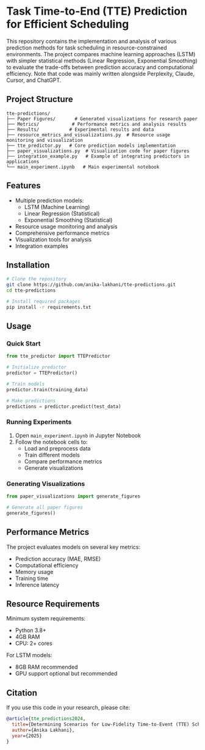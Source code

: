 # Task Time-to-End (TTE) Prediction for Efficient Scheduling

This repository contains the implementation and analysis of various prediction methods for task scheduling in resource-constrained environments. The project compares machine learning approaches (LSTM) with simpler statistical methods (Linear Regression, Exponential Smoothing) to evaluate the trade-offs between prediction accuracy and computational efficiency. Note that code was mainly written alongside Perplexity, Claude, Cursor, and ChatGPT.

## Project Structure

```
tte-predictions/
├── Paper Figures/       # Generated visualizations for research paper
├── Metrics/            # Performance metrics and analysis results
├── Results/           # Experimental results and data
├── resource_metrics_and_visualizations.py  # Resource usage monitoring and visualization
├── tte_predictor.py   # Core prediction models implementation
├── paper_visualizations.py  # Visualization code for paper figures
├── integration_example.py   # Example of integrating predictors in applications
└── main_experiment.ipynb   # Main experimental notebook
```

## Features

- Multiple prediction models:
  - LSTM (Machine Learning)
  - Linear Regression (Statistical)
  - Exponential Smoothing (Statistical)
- Resource usage monitoring and analysis
- Comprehensive performance metrics
- Visualization tools for analysis
- Integration examples

## Installation

```bash
# Clone the repository
git clone https://github.com/anika-lakhani/tte-predictions.git
cd tte-predictions

# Install required packages
pip install -r requirements.txt
```

## Usage

### Quick Start

```python
from tte_predictor import TTEPredictor

# Initialize predictor
predictor = TTEPredictor()

# Train models
predictor.train(training_data)

# Make predictions
predictions = predictor.predict(test_data)
```

### Running Experiments

1. Open `main_experiment.ipynb` in Jupyter Notebook
2. Follow the notebook cells to:
   - Load and preprocess data
   - Train different models
   - Compare performance metrics
   - Generate visualizations

### Generating Visualizations

```python
from paper_visualizations import generate_figures

# Generate all paper figures
generate_figures()
```

## Performance Metrics

The project evaluates models on several key metrics:
- Prediction accuracy (MAE, RMSE)
- Computational efficiency
- Memory usage
- Training time
- Inference latency

## Resource Requirements

Minimum system requirements:
- Python 3.8+
- 4GB RAM
- CPU: 2+ cores

For LSTM models:
- 8GB RAM recommended
- GPU support optional but recommended

## Citation

If you use this code in your research, please cite:

```bibtex
@article{tte_predictions2024,
  title={Determining Scenarios for Low-Fidelity Time-to-Event (TTE) Scheduling Prediction},
  author={Anika Lakhani},
  year={2025}
}
```
